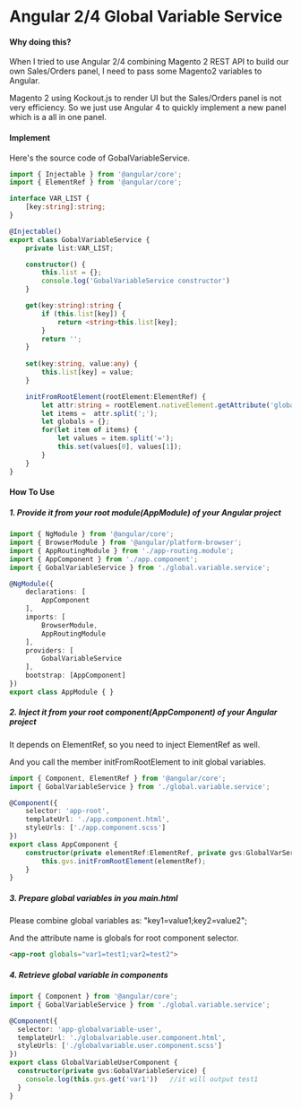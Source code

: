 <!--
Categories = ["Development", "Angular"]
Description = ""
Tags = ["Development", "Angular"]
date = "2017-09-26T21:47:31-08:00"
title = "Angular 2/4 Global Variable Service"
-->

# Angular 2/4 Global Variable Service

#### Why doing this?

When I tried to use Angular 2/4 combining Magento 2 REST API to build our own Sales/Orders panel, I need to pass some Magento2 variables to Angular.

Magento 2 using Kockout.js to render UI but the Sales/Orders panel is not very efficiency. So we just use Angular 4 to quickly implement a new panel which is a all in one panel.

#### Implement

Here's the source code of GobalVariableService.

```typescript
import { Injectable } from '@angular/core';
import { ElementRef } from '@angular/core';

interface VAR_LIST {
    [key:string]:string;
}

@Injectable()
export class GobalVariableService {
    private list:VAR_LIST;

    constructor() {
        this.list = {};
        console.log('GobalVariableService constructor')
    }

    get(key:string):string {
        if (this.list[key]) {
            return <string>this.list[key];
        }
        return '';
    }
    
    set(key:string, value:any) {
        this.list[key] = value;
    }

    initFromRootElement(rootElement:ElementRef) {
        let attr:string = rootElement.nativeElement.getAttribute('globals');
        let items =  attr.split(';');
        let globals = {};
        for(let item of items) {
            let values = item.split('=');
            this.set(values[0], values[1]);
        }
    }
}
```

#### How To Use


##### 1. Provide it from your root module(AppModule) of your Angular project

```typescript
import { NgModule } from '@angular/core';
import { BrowserModule } from '@angular/platform-browser';
import { AppRoutingModule } from './app-routing.module';
import { AppComponent } from './app.component';
import { GobalVariableService } from './global.variable.service';

@NgModule({
    declarations: [
        AppComponent
    ],
    imports: [
        BrowserModule,
        AppRoutingModule
    ],
    providers: [
        GobalVariableService
    ],
    bootstrap: [AppComponent]
})
export class AppModule { }
```

##### 2. Inject it from your root component(AppComponent) of your Angular project

It depends on ElementRef, so you need to inject ElementRef as well.

And you call the member initFromRootElement to init global variables.

```typescript
import { Component, ElementRef } from '@angular/core';
import { GobalVariableService } from './global.variable.service';

@Component({
    selector: 'app-root',
    templateUrl: './app.component.html',
    styleUrls: ['./app.component.scss']
})
export class AppComponent {
    constructor(private elementRef:ElementRef, private gvs:GlobalVarService) {
        this.gvs.initFromRootElement(elementRef);
    }
}
```

##### 3. Prepare global variables in you main.html


Please combine global variables as: "key1=value1;key2=value2";

And the attribute name is globals for root component selector.

```html
<app-root globals="var1=test1;var2=test2">
```

##### 4. Retrieve global variable in components

```typescript
import { Component } from '@angular/core';
import { GobalVariableService } from './global.variable.service';

@Component({
  selector: 'app-globalvariable-user',
  templateUrl: './globalvariable.user.component.html',
  styleUrls: ['./globalvariable.user.component.scss']
})
export class GlobalVariableUserComponent {
  constructor(private gvs:GobalVariableService) { 
    console.log(this.gvs.get('var1'))   //it will output test1
  }
}
```

